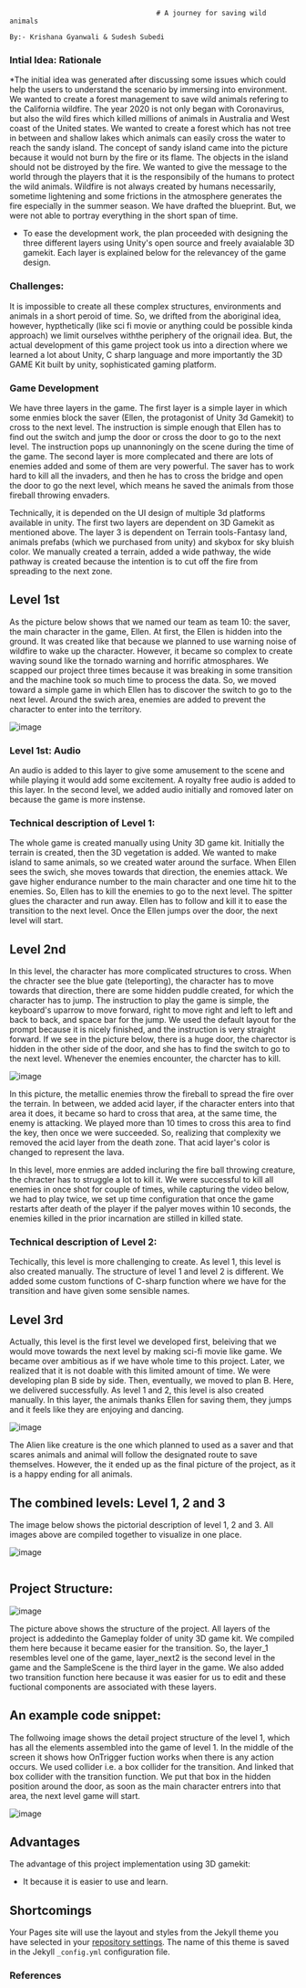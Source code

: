                                         # A journey for saving wild animals
                                                                                By:- Krishana Gyanwali & Sudesh Subedi

### Intial Idea: Rationale
*The initial idea was generated after discussing some issues which could help the users to understand the scenario by immersing into environment. We wanted to create a forest management to save wild animals refering to the California wildfire. The year 2020 is not only began with Coronavirus, but also the wild fires which killed millions of animals in Australia and West coast of the United states. We wanted to create a forest which has not tree in between and shallow lakes which animals can easily cross the water to reach the sandy island. The concept of sandy island came into the picture because it would not burn by the fire or its flame. The objects in the island should not be distroyed by the fire. We wanted to give the message to the world through the players that it is the responsibily of the humans to protect the wild animals. Wildfire is not always created by humans necessarily, sometime lightening and some frictions in the atmosphere generates the fire especially in the summer season. We have drafted the blueprint. But, we were not able to portray everything in the short span of time. 

* To ease the development work, the plan proceeded with designing the three different layers using Unity's open source and freely avaialable 3D gamekit. Each layer is explained below for the relevancey of the game design. 

### Challenges: 
It is impossible to create all these complex structures, environments and animals in a short peroid of time. So, we drifted from the aboriginal idea, however, hypthetically (like sci fi movie or anything could be possible kinda approach) we limit ourselves withthe periphery of the orignail idea. But, the actual development of this game project took us into a direction where we learned a lot about Unity, C sharp language and more importantly the 3D GAME Kit built by unity, sophisticated gaming platform.  

### Game Development

We have three layers in the game. The first layer is a simple layer in which some enmies block the saver (Ellen, the protagonist of Unity 3d Gamekit) to cross to the next level. The instruction is simple enough that Ellen has to find out the switch and jump the door or cross the door to go to the next level. The instruction pops up unannoningly on the scene during the time of the game. The second layer is more complecated and there are lots of enemies added and some of them are very powerful. The saver has to work hard to kill all the invaders, and then he has to cross the bridge and open the door to go the next level, which means he saved the animals from those fireball throwing envaders. 

Technically, it is depended on the UI design of multiple 3d platforms available in unity. The first two layers are dependent on 3D Gamekit as mentioned above. The layer 3 is dependent on Terrain tools-Fantasy land, animals prefabs (which we purchased from unity) and skybox for sky bluish color. We manually created a terrain, added a wide pathway, the wide pathway is created because the intention is to cut off the fire from spreading to the next zone.  

## Level 1st

As the picture below shows that we named our team as team 10: the saver, the main character in the game, Ellen. At first, the Ellen is hidden into the ground. It was created like that because we planned to use warning noise of wildfire to wake up the character. However, it became so complex to create waving sound like the tornado warning and horrific atmosphares. We scapped our project three times because it was breaking in some transition and the machine took so much time to process the data. So, we moved toward a simple game in which Ellen has to discover the switch to go to the next level. Around the swich area, enemies are added to prevent the character to enter into the territory. 

![image](https://github.com/kgyanwal/project2_final_level3/blob/master/img/layer1_image.png)

### Level 1st: Audio
An audio is added to this layer to give some amusement to the scene and while playing it would add some excitement. A royalty free audio is added to this layer. In the second level, we added audio initially and romoved later on because the game is more instense. 


### Technical description of Level 1: 

The whole game is created manually using Unity 3D game kit. Initially the terrain is created, then the 3D vegetation is added. We wanted to make island to same animals, so we created water around the surface. When Ellen sees the swich, she moves towards that direction, the enemies attack. We gave higher endurance number to the main character and one time hit to the enemies. So, Ellen has to kill the enemies to go to the next level. The spitter glues the character and run away. Ellen has to follow and kill it to ease the transition to the next level. Once the Ellen jumps over the door, the next level will start. 

## Level 2nd

In this level, the character has more complicated structures to cross. When the chracter see the blue gate (teleporting), the character has to move towards that direction, there are some hidden puddle created, for which the character has to jump. The instruction to play the game is simple, the keyboard's uparrow to move forward, right to move right and left to left and back to back, and space bar for the jump. We used the default layout for the prompt because it is nicely finished, and the instruction is very straight forward. If we see in the picture below, there is a huge door, the charector is hidden in the other side of the door, and she has to find the switch to go to the next level. Whenever the enemies encounter, the charcter has to kill. 

![image](https://github.com/kgyanwal/project2_final_level3/blob/master/img/layer_2.png)

In this picture, the metallic enemies throw the fireball to spread the fire over the terrain. In between, we added acid layer, if the character enters into that area it does, it became so hard to cross that area, at the same time, the enemy is attacking. We played more than 10 times to cross this area to find the key, then once we were succeeded. So, realizing that complexity we removed the acid layer from the death zone. That acid layer's color is changed to represent the lava. 


In this level, more enmies are added incluring the fire ball throwing creature, the chracter has to struggle a lot to kill it. We were successful to kill all enemies in once shot for couple of times, while capturing the video below, we had to play twice, we set up time configuration that once the game restarts after death of the player if the palyer moves within 10 seconds, the enemies killed in the prior incarnation are stilled in killed state. 

### Technical description of Level 2: 

Techically, this level is more challenging to create. As level 1, this level is also created manually. The structure of level 1 and level 2 is different. We added some custom functions of C-sharp function where we have for the transition and have given some sensible names.  

## Level 3rd

Actually, this level is the first level we developed first, beleiving that we would move towards the next level by making sci-fi movie like game. We became over ambitious as if we have whole time to this project. Later, we realized that it is not doable with this limited amount of time. We were developing plan B side by side. Then, eventually, we moved to plan B. Here, we delivered successfully. As level 1 and 2, this level is also created manually. In this layer, the animals thanks Ellen for saving them, they jumps and it feels like they are enjoying and dancing. 

![image](https://github.com/kgyanwal/project2_final_level3/blob/master/img/final_layer.png)

The Alien like creature is the one which planned to used as a saver and that scares animals and animal will follow the designated route to save themselves. However, the it ended up as the final picture of the project, as it is a happy ending for all animals.


## The combined levels: Level 1, 2 and 3

The image below shows the pictorial description of level 1, 2 and 3. All images above are compiled together to visualize in one place.

![image](https://github.com/kgyanwal/project2_final_level3/blob/master/img/p2.krishana_gyanwali.sudesh.png)

<div><img src="iimg/p2.krishana_gyanwali.sudesh.png" class="img-responsive" alt=""> </div>

## Project Structure:

![image](https://github.com/kgyanwal/project2_final_level3/blob/master/img/the_project_structure.png)

The picture above shows the structure of the project. All layers of the project is addedinto the Gameplay folder of unity 3D game kit. We compiled them here because it became easier for the transition. So, the layer_1 resembles level one of the game, layer_next2 is the second level in the game and the SampleScene is the third layer in the game. We also added two transition function here because it was easier for us to edit and these fuctional components are associated with these layers. 


## An example code snippet:

The follwoing image shows the detail project structure of the level 1, which has all the elements assembled into the game of level 1. In the middle of the screen it shows how OnTrigger fuction works when there is any action occurs. We used collider i.e. a box collider for the transition. And linked that box collider with the transition function. We put that box in the hidden position around the door, as soon as the main character entrers into that area, the next level game will start. 

![image](https://github.com/kgyanwal/project2_final_level3/blob/master/img/code_snippet.png)


## Advantages

The advantage of this project implementation using 3D gamekit: 
* It because it is easier to use and learn. 


## Shortcomings

Your Pages site will use the layout and styles from the Jekyll theme you have selected in your [repository settings](https://github.com/kgyanwal/project2_final_level3/settings). The name of this theme is saved in the Jekyll `_config.yml` configuration file.

### References


